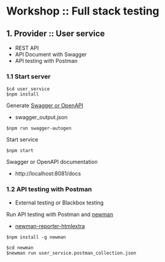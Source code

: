 # Workshop :: Full stack testing


## 1. Provider :: User service
* REST API
* API Document with Swagger
* API testing with Postman


### 1.1 Start server
```
$cd user_service
$npm install
```
Generate [Swagger or OpenAPI](https://swagger.io/)
* swagger_output.json

```
$npm run swagger-autogen
```

Start service
```
$npm start
```

Swagger or OpenAPI documentation
* http://localhost:8081/docs


### 1.2 API testing with Postman
* External testing or Blackbox testing

Run API testing with Postman and [newman](https://www.npmjs.com/package/newman)
* [newman-reporter-htmlextra](https://www.npmjs.com/package/newman-reporter-htmlextra)
```
$npm install -g newman

$cd newman
$newman run user_service.postman_collection.json
```




